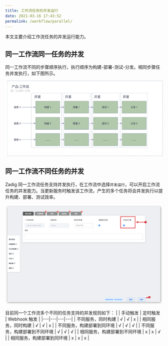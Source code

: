 ```yaml
---
title: 工作流任务的并发运行
date: 2021-03-16 17:43:52
permalink: /workflow/parallel/
---
```

本文主要介绍工作流任务的并发运行能力。
## 同一工作流同一任务的并发

同一工作流不同的步骤顺序执行，执行顺序为构建-部署-测试-分发。相同步骤任务并发执行，如下图所示。

![工作流执行顺序](./_images/workflow_parallel_2.png)
## 同一工作流不同任务的并发

Zadig 同一工作流任务支持并发执行，在工作流中选择`并发运行`，可以开启工作流任务的并发能力。当更新服务时触发该工作流，产生的多个任务将会并发执行以提升构建、部署、测试效率。

![工作流并发配置](./_images/workflow_parallel_1.png)

目前同一个工作流多个不同的任务支持的并发规则如下：
| | 手动触发 | 定时触发 | Webhook 触发 |
|---|---|---|---|
| 不同服务，同时构建             | √ | √ | x |
| 相同服务，同时构建             | √ | √ | x |
| 不同服务，构建部署到同环境      | √ | √ | √ |
| 不同服务，构建部署到不同环境    | √ | √ | √ |
| 相同服务，构建部署到不同环境    | x | x | √ |
| 相同服务，构建部署到同环境      | x | x | x |